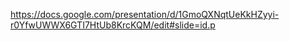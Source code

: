 https://docs.google.com/presentation/d/1GmoQXNqtUeKkHZyyi-r0YfwUWWX6GTI7HtUb8KrcKQM/edit#slide=id.p
